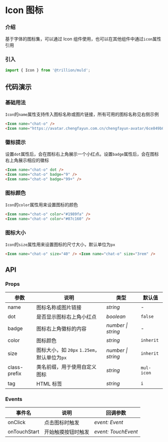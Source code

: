 # Icon 图标

### 介绍

基于字体的图标集，可以通过 Icon 组件使用，也可以在其他组件中通过`icon`属性引用

### 引入

```js
import { Icon } from '@trillion/muld';

```

## 代码演示

### 基础用法

`Icon`的`name`属性支持传入图标名称或图片链接，所有可用的图标名称见右侧示例

```html
<Icon name="chat-o" />
<Icon name="https://avatar.chengfayun.com.cn/chengfayun-avatar/6ce849b003c18744b54d1a9913db75e9.png" />
```

### 徽标提示

设置`dot`属性后，会在图标右上角展示一个小红点。设置`badge`属性后，会在图标右上角展示相应的徽标

```html
<Icon name="chat-o" dot />
<Icon name="chat-o" badge="9" />
<Icon name="chat-o" badge="99+" />
```

### 图标颜色

`Icon`的`color`属性用来设置图标的颜色

```html
<Icon name="chat-o" color="#1989fa" />
<Icon name="chat-o" color="#07c160" />
```

### 图标大小

`Icon`的`size`属性用来设置图标的尺寸大小，默认单位为`px`

```html
<Icon name="chat-o" size="40" /> <Icon name="chat-o" size="3rem" />
```

## API

### Props

| 参数 | 说明 | 类型 | 默认值 |
| --- | --- | --- | --- |
| name | 图标名称或图片链接 | _string_ | - |
| dot | 是否显示图标右上角小红点 | _boolean_ | `false` |
| badge  | 图标右上角徽标的内容 | _number \| string_ | - |
| color | 图标颜色 | _string_ | `inherit` |
| size | 图标大小，如 `20px` `1.25em`，默认单位为`px` | _number \| string_ | `inherit` |
| class-prefix | 类名前缀，用于使用自定义图标 | _string_ | `mul-icon` |
| tag | HTML 标签 | _string_ | `i` |

### Events

| 事件名 | 说明           | 回调参数       |
| ------ | -------------- | -------------- |
| onClick  | 点击图标时触发 | _event: Event_ |
| onTouchStart | 开始触摸按钮时触发 | _event: TouchEvent_ |
